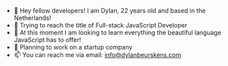 - 👋 Hey fellow developers! I am Dylan, 22 years old and based in the Netherlands!
- 👀 Trying to reach the title of Full-stack JavaScript Developer
- 🌱 At this moment I am looking to learn everything the beautiful language JavaScript has to offer!
- 💞️ Planning to work on a startup company
- 📫 You can reach me via email:
     info@dylanbeurskens.com

<!---
dylanbeurskens/dylanbeurskens is a ✨ special ✨ repository because its `README.md` (this file) appears on your GitHub profile.
You can click the Preview link to take a look at your changes.
--->
